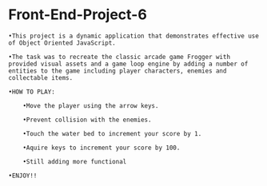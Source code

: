 # Front-End-Project-6

    •This project is a dynamic application that demonstrates effective use of Object Oriented JavaScript.

    •The task was to recreate the classic arcade game Frogger with provided visual assets and a game loop engine by adding a number of           entities to the game including player characters, enemies and collectable items.

    •HOW TO PLAY:

        •Move the player using the arrow keys.

        •Prevent collision with the enemies.

        •Touch the water bed to increment your score by 1.

        •Aquire keys to increment your score by 100.

        •Still adding more functional   
        
    •ENJOY!!
